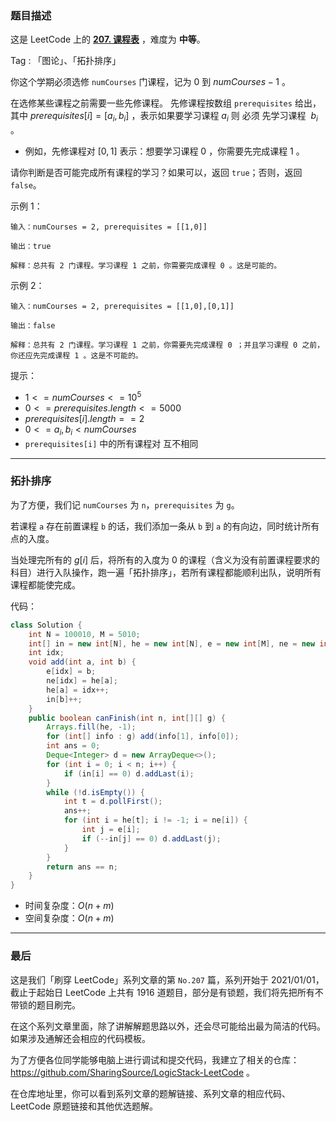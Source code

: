 ### 题目描述

这是 LeetCode 上的 **[207. 课程表](https://leetcode.cn/problems/course-schedule/solution/by-ac_oier-byxo/)** ，难度为 **中等**。

Tag : 「图论」、「拓扑排序」



你这个学期必须选修 `numCourses` 门课程，记为 $0$ 到 $numCourses - 1$ 。

在选修某些课程之前需要一些先修课程。 先修课程按数组 `prerequisites` 给出，其中 $prerequisites[i] = [a_i, b_i]$ ，表示如果要学习课程 $a_i$ 则 必须 先学习课程  $b_i$ 。

* 例如，先修课程对 $[0, 1$] 表示：想要学习课程 $0$ ，你需要先完成课程 $1$ 。

请你判断是否可能完成所有课程的学习？如果可以，返回 `true`；否则，返回 `false`。

示例 1：
```
输入：numCourses = 2, prerequisites = [[1,0]]

输出：true

解释：总共有 2 门课程。学习课程 1 之前，你需要完成课程 0 。这是可能的。
```
示例 2：
```
输入：numCourses = 2, prerequisites = [[1,0],[0,1]]

输出：false

解释：总共有 2 门课程。学习课程 1 之前，你需要先完成​课程 0 ；并且学习课程 0 之前，你还应先完成课程 1 。这是不可能的。
```

提示：
* $1 <= numCourses <= 10^5$
* $0 <= prerequisites.length <= 5000$
* $prerequisites[i].length == 2$
* $0 <= a_i, b_i < numCourses$
* `prerequisites[i]` 中的所有课程对 互不相同

---

### 拓扑排序

为了方便，我们记 `numCourses` 为 `n`，`prerequisites` 为 `g`。

若课程 `a` 存在前置课程 `b` 的话，我们添加一条从 `b` 到 `a` 的有向边，同时统计所有点的入度。

当处理完所有的 $g[i]$ 后，将所有的入度为 $0$ 的课程（含义为没有前置课程要求的科目）进行入队操作，跑一遍「拓扑排序」，若所有课程都能顺利出队，说明所有课程都能使完成。

代码：
```Java
class Solution {
    int N = 100010, M = 5010;
    int[] in = new int[N], he = new int[N], e = new int[M], ne = new int[M];
    int idx;
    void add(int a, int b) {
        e[idx] = b;
        ne[idx] = he[a];
        he[a] = idx++;
        in[b]++;
    }
    public boolean canFinish(int n, int[][] g) {
        Arrays.fill(he, -1);
        for (int[] info : g) add(info[1], info[0]);
        int ans = 0;
        Deque<Integer> d = new ArrayDeque<>();
        for (int i = 0; i < n; i++) {
            if (in[i] == 0) d.addLast(i);
        }
        while (!d.isEmpty()) {
            int t = d.pollFirst();
            ans++;
            for (int i = he[t]; i != -1; i = ne[i]) {
                int j = e[i];
                if (--in[j] == 0) d.addLast(j);
            }
        }
        return ans == n;
    }
}
```
* 时间复杂度：$O(n + m)$
* 空间复杂度：$O(n + m)$

---

### 最后

这是我们「刷穿 LeetCode」系列文章的第 `No.207` 篇，系列开始于 2021/01/01，截止于起始日 LeetCode 上共有 1916 道题目，部分是有锁题，我们将先把所有不带锁的题目刷完。

在这个系列文章里面，除了讲解解题思路以外，还会尽可能给出最为简洁的代码。如果涉及通解还会相应的代码模板。

为了方便各位同学能够电脑上进行调试和提交代码，我建立了相关的仓库：https://github.com/SharingSource/LogicStack-LeetCode 。

在仓库地址里，你可以看到系列文章的题解链接、系列文章的相应代码、LeetCode 原题链接和其他优选题解。

